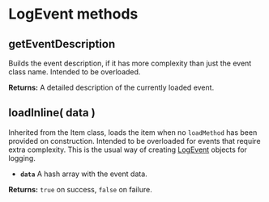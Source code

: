 # LogEvent methods

## getEventDescription

Builds the event description, if it has more complexity than just the event class name. Intended to be overloaded.

**Returns:** A detailed description of the currently loaded event.

## loadInline\( data \) <a id="loadinline"></a>

Inherited from the Item class, loads the item when no `loadMethod` has been provided on construction. Intended to be overloaded for events that require extra complexity. This is the usual way of creating [LogEvent](./) objects for logging.

* **`data`** A hash array with the event data.

**Returns:** `true` on success, `false` on failure.

